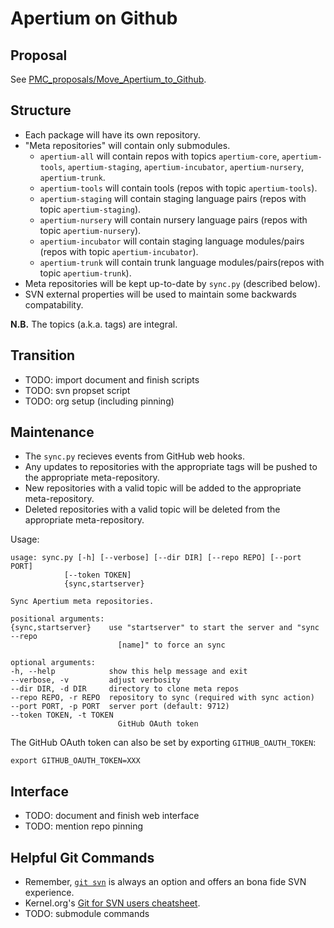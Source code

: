 Apertium on Github
==================

Proposal
--------
See [PMC_proposals/Move_Apertium_to_Github](http://wiki.apertium.org/wiki/PMC_proposals/Move_Apertium_to_Github).

Structure
---------

- Each package will have its own repository.
- "Meta repositories" will contain only submodules.
  - `apertium-all` will contain repos with topics `apertium-core`, `apertium-tools`, `apertium-staging`, `apertium-incubator`, `apertium-nursery`, `apertium-trunk`.
  - `apertium-tools` will contain tools (repos with topic `apertium-tools`).
  - `apertium-staging` will contain staging language pairs (repos with topic `apertium-staging`).
  - `apertium-nursery` will contain nursery language pairs (repos with topic `apertium-nursery`).
  - `apertium-incubator` will contain staging language modules/pairs (repos with topic `apertium-incubator`).
  - `apertium-trunk` will contain trunk language modules/pairs(repos with topic `apertium-trunk`).
- Meta repositories will be kept up-to-date by `sync.py` (described below).
- SVN external properties will be used to maintain some backwards compatability.

**N.B.** The topics (a.k.a. tags) are integral.

Transition
----------

- TODO: import document and finish scripts
- TODO: svn propset script
- TODO: org setup (including pinning)

Maintenance
-----------

- The `sync.py` recieves events from GitHub web hooks.
- Any updates to repositories with the appropriate tags will be pushed to the appropriate meta-repository.
- New repositories with a valid topic will be added to the appropriate meta-repository.
- Deleted repositories with a valid topic will be deleted from the appropriate meta-repository.

Usage:

    usage: sync.py [-h] [--verbose] [--dir DIR] [--repo REPO] [--port PORT]
                [--token TOKEN]
                {sync,startserver}

    Sync Apertium meta repositories.

    positional arguments:
    {sync,startserver}    use "startserver" to start the server and "sync --repo
                            [name]" to force an sync

    optional arguments:
    -h, --help            show this help message and exit
    --verbose, -v         adjust verbosity
    --dir DIR, -d DIR     directory to clone meta repos
    --repo REPO, -r REPO  repository to sync (required with sync action)
    --port PORT, -p PORT  server port (default: 9712)
    --token TOKEN, -t TOKEN
                            GitHub OAuth token

The GitHub OAuth token can also be set by exporting `GITHUB_OAUTH_TOKEN`:

    export GITHUB_OAUTH_TOKEN=XXX

Interface
---------

- TODO: document and finish web interface
- TODO: mention repo pinning


Helpful Git Commands
--------------------

- Remember, [`git svn`](https://git-scm.com/book/en/v1/Git-and-Other-Systems-Git-and-Subversion) is always an option and offers an bona fide SVN experience.
- Kernel.org's [Git for SVN users cheatsheet](https://git.wiki.kernel.org/images-git/7/78/Git-svn-cheatsheet.pdf).
- TODO: submodule commands
